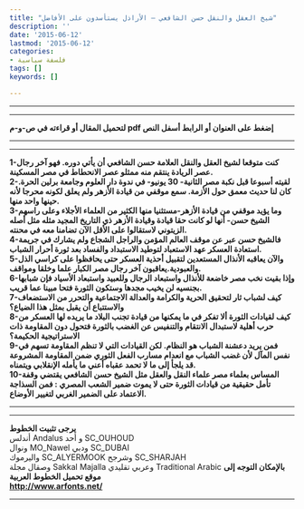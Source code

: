 ```yaml
---
title: "شيخ العقل والنقل حسن الشافعي – الأراذل يستأسدون على الأفاضل"
description: ''
date: '2015-06-12'
lastmod: '2015-06-12'
categories:
- فلسفة سياسية
tags: []
keywords: []

---
```

---

---

**لتحميل المقال أو قراءته في ص-و-م pdf إضغط على العنوان أو الرابط أسفل النص**

---



---

**1-كنت متوقعا لشيخ العقل والنقل العلامة حسن الشافعي أن يأتي دوره. فهو آخر رجال عصر الريادة ينتقم منه ممثلو عصر الانحطاط في مصر المسكينة.  
2-لقيته أسبوعا قبل نكبة مصر الثانية- 30 يونيو- في ندوة دار العلوم وجامعة برلين الحرة. كان لنا حديث معمق حول الأزمة. سمع موقفي من قيادة الأزهر ولم يعلق لكونه محرجا لأنه حينها واحد منها.  
3-وما يؤيد موقفي من قيادة الأزهر-مستثنيا منها الكثير من العلماء الأجلاء وعلى راسهم الشيخ حسن- أنها لو كانت حقا قيادة وقيادة الأزهر ذي التاريخ المجيد مثله مثل أصله الزيتوني لاستقالوا على الأقل الآن تضامنا معه في محنته.  
4-فالشيخ حسن عبر عن موقف العالم المؤمن والراجل الشجاع ولم يشارك في جريمة استعادة العسكر عهد الاستعباد لتوطيد الاستبداد والفساد بعد ثورة أحرار الشباب.  
5-والآن يعاقبه الأنذال المستعدين لتقبيل أحذية العسكر حتى يحافظوا على كراسي الذل والعبودية.يعاقبون آخر رجال مصر الكبار علما وخلقا ومواقف.  
6-وإذا بقيت نخب مصر خاضعة للأنذال واستبعاد الرجال وللعبيد واستبعاد الأسياد فإن شبابها بجنسيه لن يخيب مجدها وستكون الثورة فتحا مبينا عما قريب.  
7-كيف لشباب ثار لتحقيق الحرية والكرامة والعدالة الاجتماعية والتحرر من الاستضعاف والاستتباع أن يقبل بمثل هذا الضياع؟  
8-كيف لقيادات الثورة ألا تفكر في ما يمكنها من قيادة تجنب البلاد ما يريده لها العسكر من حرب أهلية لاستبدال الانتقام والتنفيس عن الغضب بالثورة فتحول دون المقاومة ذات الاستراتيجية الحكيمة؟  
9-فمن يريد دعشنة الشباب هو النظام. لكن القيادات التي لا تنظم المقاومة تسهم في نفس المآل لأن غضب الشباب مع انعدام مسارب الفعل الثوري ضمن المقاومة المشروعة قد يلجأ إلى ما لا تحمد عقباه أعني ما يأمله الإنقلابي ويتمناه.  
10-المساس بعلماء مصر علماء النقل والعقل مثل الشيخ حسن الشافعي يقتضي وقفة تأمل حقيقية من قيادات الثورة حتى لا يموت ضمير الشعب المصري : فمن السذاجة الاعتماد على الضمير الغربي لتغيير الأوضاع.**

---

---

**يرجى تثبيت الخطوط**   
 أندلس Andalus  و أحد SC\_OUHOUD  
 ونوال MO\_Nawel  ودبي SC\_DUBAI   
 واليرموك SC\_ALYERMOOK  وشرجح SC\_SHARJAH   
 وصقال مجلة Sakkal Majalla وعربي تقليدي Traditional Arabic  **بالإمكان التوجه إلى موقع تحميل الخطوط العربية  
 http://www.arfonts.net/**

---

###